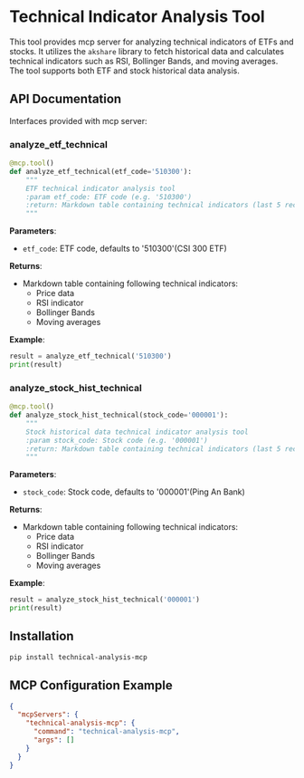# Technical Indicator Analysis Tool
This tool provides mcp server for analyzing technical indicators of ETFs and stocks. It utilizes the `akshare` library to fetch historical data and calculates technical indicators such as RSI, Bollinger Bands, and moving averages. The tool supports both ETF and stock historical data analysis.

## API Documentation

Interfaces provided with mcp server:

### analyze_etf_technical

```python
@mcp.tool()
def analyze_etf_technical(etf_code='510300'):
    """
    ETF technical indicator analysis tool
    :param etf_code: ETF code (e.g. '510300')
    :return: Markdown table containing technical indicators (last 5 records)
    """
```

**Parameters**:
- `etf_code`: ETF code, defaults to '510300'(CSI 300 ETF)

**Returns**:
- Markdown table containing following technical indicators:
  - Price data
  - RSI indicator
  - Bollinger Bands
  - Moving averages

**Example**:
```python
result = analyze_etf_technical('510300')
print(result)
```

### analyze_stock_hist_technical

```python
@mcp.tool()
def analyze_stock_hist_technical(stock_code='000001'):
    """
    Stock historical data technical indicator analysis tool
    :param stock_code: Stock code (e.g. '000001')
    :return: Markdown table containing technical indicators (last 5 records)
    """
```

**Parameters**:
- `stock_code`: Stock code, defaults to '000001'(Ping An Bank)

**Returns**:
- Markdown table containing following technical indicators:
  - Price data
  - RSI indicator
  - Bollinger Bands
  - Moving averages

**Example**:
```python
result = analyze_stock_hist_technical('000001')
print(result)
```
## Installation
```bash
pip install technical-analysis-mcp
```

## MCP Configuration Example
```json
{
  "mcpServers": {
    "technical-analysis-mcp": {
      "command": "technical-analysis-mcp",
      "args": []
    }
  }
}
```
